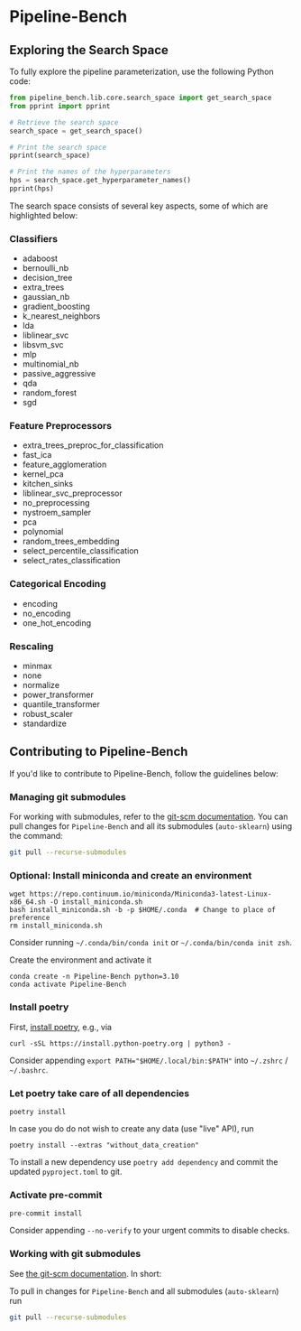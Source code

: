 # Pipeline-Bench

## Exploring the Search Space

To fully explore the pipeline parameterization, use the following Python code:

```python
from pipeline_bench.lib.core.search_space import get_search_space
from pprint import pprint

# Retrieve the search space
search_space = get_search_space()

# Print the search space
pprint(search_space)

# Print the names of the hyperparameters
hps = search_space.get_hyperparameter_names()
pprint(hps)
```

The search space consists of several key aspects, some of which are highlighted below:

### Classifiers

- adaboost
- bernoulli_nb
- decision_tree
- extra_trees
- gaussian_nb
- gradient_boosting
- k_nearest_neighbors
- lda
- liblinear_svc
- libsvm_svc
- mlp
- multinomial_nb
- passive_aggressive
- qda
- random_forest
- sgd

### Feature Preprocessors

- extra_trees_preproc_for_classification
- fast_ica
- feature_agglomeration
- kernel_pca
- kitchen_sinks
- liblinear_svc_preprocessor
- no_preprocessing
- nystroem_sampler
- pca
- polynomial
- random_trees_embedding
- select_percentile_classification
- select_rates_classification

### Categorical Encoding

- encoding
- no_encoding
- one_hot_encoding

### Rescaling

- minmax
- none
- normalize
- power_transformer
- quantile_transformer
- robust_scaler
- standardize

## Contributing to Pipeline-Bench

If you'd like to contribute to Pipeline-Bench, follow the guidelines below:

### Managing git submodules

For working with submodules, refer to the [git-scm documentation](https://git-scm.com/book/en/v2/Git-Tools-Submodules). You can pull changes for `Pipeline-Bench` and all its submodules (`auto-sklearn`) using the command:

```bash
git pull --recurse-submodules
```

### Optional: Install miniconda and create an environment

```
wget https://repo.continuum.io/miniconda/Miniconda3-latest-Linux-x86_64.sh -O install_miniconda.sh
bash install_miniconda.sh -b -p $HOME/.conda  # Change to place of preference
rm install_miniconda.sh
```

Consider running `~/.conda/bin/conda init` or `~/.conda/bin/conda init zsh`.

Create the environment and activate it

```
conda create -n Pipeline-Bench python=3.10
conda activate Pipeline-Bench
```

### Install poetry

First, [install poetry](https://python-poetry.org/docs), e.g., via

```
curl -sSL https://install.python-poetry.org | python3 -
```

Consider appending `export PATH="$HOME/.local/bin:$PATH"` into `~/.zshrc` / `~/.bashrc`.

### Let poetry take care of all dependencies

```
poetry install
```

In case you do do not wish to create any data (use "live" API), run

```
poetry install --extras "without_data_creation"
```

To install a new dependency use `poetry add dependency` and commit the updated `pyproject.toml` to git.

### Activate pre-commit

```
pre-commit install
```

Consider appending `--no-verify` to your urgent commits to disable checks.

### Working with git submodules

See [the git-scm documentation](https://git-scm.com/book/en/v2/Git-Tools-Submodules). In short:

To pull in changes for `Pipeline-Bench` and all submodules (`auto-sklearn`) run

```bash
git pull --recurse-submodules
```

<!-- ### Working with OpenML

To use the OpenML API, you need to create an account on [OpenML](https://www.openml.org/). Then, create a file `pipeline_bench/data/openml_config` with the following content:

```
[openml]
apikey = <your api key>
``` -->
